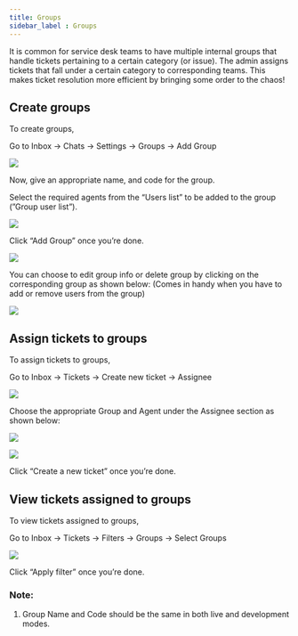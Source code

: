 ```yaml
---
title: Groups
sidebar_label : Groups
---
```


It is common for service desk teams to have multiple internal  groups that handle tickets pertaining to a certain category (or issue). The admin assigns tickets that fall under a certain category to corresponding teams. This makes ticket resolution more efficient by bringing some order to the chaos! 

## Create groups

To create groups, 

Go to Inbox -> Chats -> Settings -> Groups -> Add Group

![](https://i.imgur.com/3meeHLT.png)


Now, give an appropriate name, and code for the group. 

Select the required agents from the “Users list” to be added to the group (”Group user list”). 

![](https://i.imgur.com/eUBmJML.png)


Click “Add Group” once you’re done. 

![](https://i.imgur.com/xHPe0SP.png)


You can choose to edit group info or delete group by clicking on the corresponding group as shown below: (Comes in handy when you have to add or remove users from the group)

![](https://i.imgur.com/Gpz5imI.jpg)


## Assign tickets to groups

To assign tickets to groups, 

Go to Inbox -> Tickets -> Create new ticket -> Assignee 

![](https://i.imgur.com/vZbcSFl.jpg)


Choose the appropriate Group and Agent under the Assignee section as shown below: 

![](https://i.imgur.com/9RuIzFz.jpg)


![](https://i.imgur.com/8utS4iB.jpg)




Click “Create a new ticket” once you’re done. 

## View tickets assigned to groups

To view tickets assigned to groups, 

Go to Inbox -> Tickets -> Filters -> Groups -> Select Groups

![](https://i.imgur.com/Exxj7qW.png)


Click “Apply filter” once you’re done. 

### Note:

1. Group Name and Code should be the same in both live and development modes.